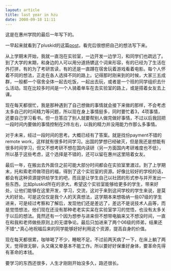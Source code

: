 ```yaml
--- 
layout: article
title: last year in hzu
date: 2008-09-18 11:11
---
```

这是在惠州学院的最后一年写下的。

一早起来就看到了pluskid的这篇<a href="http://pluskid.lifegoo.com/?p=455#comment-1608">post</a>，看完后很想把自己的想法写下来。

从上学期末开始，我就一直泡在实验室，一边开发一边学习，和同学们也疏远了。到了大学的末期，和身边的人可以用分道扬镳这个词来形容，有的已经为了生活在外打拼，有的为了考研苦读，有的还是一直蹲在宿舍玩着游戏看着电影。每个人怀着不同的想法，正走在各人选择不同的路上。记得那时刚来到的时候，大家三五成群，一般都一个宿舍全体一起去吃饭，一起出去玩，或者是一个班的同学组织去什么活动。现在比较多时间是一个人骑着单车在去实验室的路上，或是搭着女友去上课。

现在每天都很忙，我是那种遇到了自己想做的事情就会接下来做的那样，不会考虑太多自己的时间精力等问题，所以现在身上事情挺多，同时要忙着3，4项事情，还要自己学习看书。但一旦答应了别人就要帮别人做完做好事情，不过以后我回把一段时间内要做的事情控制在2件左右，以我的精力并没用能力作那么多事情。

对于未来，经过一段时间的思考。大概已经有了答案。就是找份payment不错的remote work，这样就有很多时间学习。出国的梦想已经破灭，但是我还是想能有很多时间学习，但又不想考研不想在国内读研（另一方面国内考研难度也不低），所以基于这些考虑，这个选择是不错的，还可以留在惠州这里陪着女友。

最后一年，在搬出去外面住之前可能大部分时间都会在实验室里渡过。到了上学期末，托和索老师做项目的福，得到了这个实验室的资源。好像比较好的学校的话，都会有这种资源提供给学生的吧，而且是让学生自己以社团的形式参与并开发出一些东西，比如pluskid所在的浙大。希望这个实验室能够给更多的学生，带来好处，让他们能够在这里开发，学习，交流，这对于来到这间学校的学生来说，是莫大的好处。可是这仅仅是我个人的天真想法，这学期本来想吸纳一些07级的学生进来，可是经过考察和了解后，发现他们还是差远了，差远不是说技术人品等，而是觉悟想法，他们现在还没有那种老老实实呆在实验室学习的觉悟，也没有太多关于以后的想法。竟然还有一个因为想参与进来但不想带电脑来又不想没时间，一直在和我和老师做些原则上的无谓争论。最后只加进来了两个06级的师弟，结果还不错^_^真心地祝福后来的同学能够好好利用这个资源，提高自身的价值。

现在每天都很累，咖啡喝了不少，睡眠不足。不过前两天病了一下，在床上躺了两天，觉得很无聊，头又痛又晕基本不能工作。所以要好好保重好身体，要革命先得有革命的本钱。

要学习的东西还很多，人生才刚刚开始没多久，路还很长。
